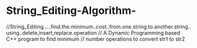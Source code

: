 # String_Editing-Algorithm-
//String_Editing.....find.the.minimum..cost..from.one.string.to.another.string..using..delete,insert,replace.operation
// A Dynamic Programming based C++ program to find minimum
// number operations to convert str1 to str2

